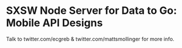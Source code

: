 SXSW Node Server for Data to Go: Mobile API Designs
===================================================

Talk to twitter.com/ecgreb & twitter.com/mattsmollinger for more info.
